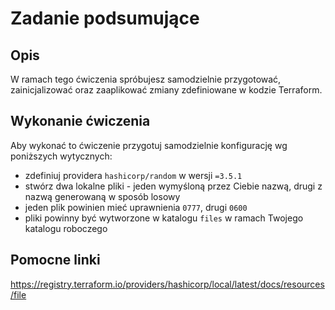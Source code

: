 # Zadanie podsumujące
## Opis
W ramach tego ćwiczenia spróbujesz samodzielnie przygotować, zainicjalizować oraz zaaplikować zmiany zdefiniowane w kodzie Terraform.

## Wykonanie ćwiczenia
Aby wykonać to ćwiczenie przygotuj samodzielnie konfigurację wg poniższych wytycznych:
* zdefiniuj providera `hashicorp/random` w wersji `=3.5.1`
* stwórz dwa lokalne pliki - jeden wymyśloną przez Ciebie nazwą, drugi z nazwą generowaną w sposób losowy
* jeden plik powinien mieć uprawnienia `0777`, drugi `0600`
* pliki powinny być wytworzone w katalogu `files` w ramach Twojego katalogu roboczego

## Pomocne linki
https://registry.terraform.io/providers/hashicorp/local/latest/docs/resources/file
